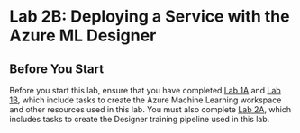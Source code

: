 # Lab 2B: Deploying a Service with the Azure ML Designer

## Before You Start

Before you start this lab, ensure that you have completed [Lab 1A](https://github.com/ceteongvanness/Designing-and-Implementing-a-Data-Science-Solution-on-Azure/blob/master/Lab01A.md) and [Lab 1B](https://github.com/ceteongvanness/Designing-and-Implementing-a-Data-Science-Solution-on-Azure/blob/master/Lab01B.md), which include tasks to create the Azure Machine Learning workspace and other resources used in this lab. You must also complete [Lab 2A](https://github.com/ceteongvanness/Designing-and-Implementing-a-Data-Science-Solution-on-Azure/blob/master/Lab02A.md), which includes tasks to create the Designer training pipeline used in this lab.

